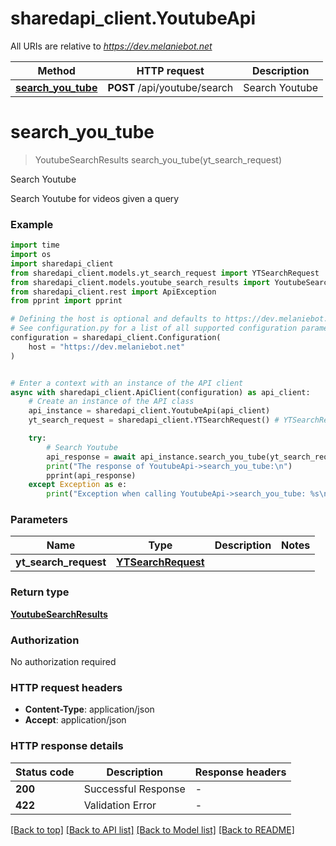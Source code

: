 # sharedapi_client.YoutubeApi

All URIs are relative to *https://dev.melaniebot.net*

Method | HTTP request | Description
------------- | ------------- | -------------
[**search_you_tube**](YoutubeApi.md#search_you_tube) | **POST** /api/youtube/search | Search Youtube


# **search_you_tube**
> YoutubeSearchResults search_you_tube(yt_search_request)

Search Youtube

Search Youtube for videos given a query

### Example

```python
import time
import os
import sharedapi_client
from sharedapi_client.models.yt_search_request import YTSearchRequest
from sharedapi_client.models.youtube_search_results import YoutubeSearchResults
from sharedapi_client.rest import ApiException
from pprint import pprint

# Defining the host is optional and defaults to https://dev.melaniebot.net
# See configuration.py for a list of all supported configuration parameters.
configuration = sharedapi_client.Configuration(
    host = "https://dev.melaniebot.net"
)


# Enter a context with an instance of the API client
async with sharedapi_client.ApiClient(configuration) as api_client:
    # Create an instance of the API class
    api_instance = sharedapi_client.YoutubeApi(api_client)
    yt_search_request = sharedapi_client.YTSearchRequest() # YTSearchRequest | 

    try:
        # Search Youtube
        api_response = await api_instance.search_you_tube(yt_search_request)
        print("The response of YoutubeApi->search_you_tube:\n")
        pprint(api_response)
    except Exception as e:
        print("Exception when calling YoutubeApi->search_you_tube: %s\n" % e)
```



### Parameters

Name | Type | Description  | Notes
------------- | ------------- | ------------- | -------------
 **yt_search_request** | [**YTSearchRequest**](YTSearchRequest.md)|  | 

### Return type

[**YoutubeSearchResults**](YoutubeSearchResults.md)

### Authorization

No authorization required

### HTTP request headers

 - **Content-Type**: application/json
 - **Accept**: application/json

### HTTP response details
| Status code | Description | Response headers |
|-------------|-------------|------------------|
**200** | Successful Response |  -  |
**422** | Validation Error |  -  |

[[Back to top]](#) [[Back to API list]](../README.md#documentation-for-api-endpoints) [[Back to Model list]](../README.md#documentation-for-models) [[Back to README]](../README.md)


